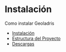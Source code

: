 # Instalación

Como instalar Geoladris

* [Instalación](installation/installation.md)
* [Estructura del Proyecto](installation/project_structure.md)
* [Descargas](installation/download.md)
